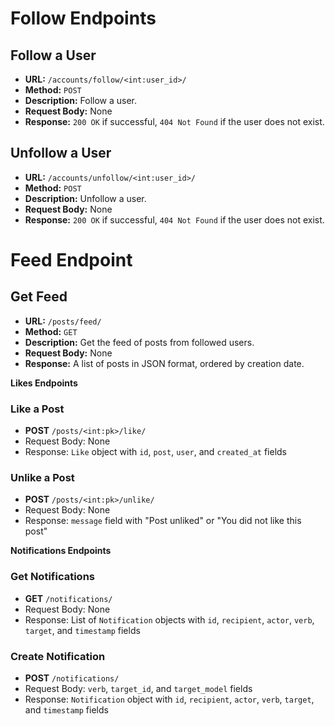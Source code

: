 # Follow Endpoints

## Follow a User

* **URL:** `/accounts/follow/<int:user_id>/`
* **Method:** `POST`
* **Description:** Follow a user.
* **Request Body:** None
* **Response:** `200 OK` if successful, `404 Not Found` if the user does not exist.

## Unfollow a User

* **URL:** `/accounts/unfollow/<int:user_id>/`
* **Method:** `POST`
* **Description:** Unfollow a user.
* **Request Body:** None
* **Response:** `200 OK` if successful, `404 Not Found` if the user does not exist.

# Feed Endpoint

## Get Feed

* **URL:** `/posts/feed/`
* **Method:** `GET`
* **Description:** Get the feed of posts from followed users.
* **Request Body:** None
* **Response:** A list of posts in JSON format, ordered by creation date.

**Likes Endpoints**

### Like a Post

* **POST** `/posts/<int:pk>/like/`
* Request Body: None
* Response: `Like` object with `id`, `post`, `user`, and `created_at` fields

### Unlike a Post

* **POST** `/posts/<int:pk>/unlike/`
* Request Body: None
* Response: `message` field with "Post unliked" or "You did not like this post"

**Notifications Endpoints**

### Get Notifications

* **GET** `/notifications/`
* Request Body: None
* Response: List of `Notification` objects with `id`, `recipient`, `actor`, `verb`, `target`, and `timestamp` fields

### Create Notification

* **POST** `/notifications/`
* Request Body: `verb`, `target_id`, and `target_model` fields
* Response: `Notification` object with `id`, `recipient`, `actor`, `verb`, `target`, and `timestamp` fields